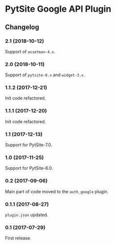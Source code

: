 # PytSite Google API Plugin


## Changelog


### 2.1 (2018-10-12)

Support of `assetman-4.x`.


### 2.0 (2018-10-11)

Support of `pytsite-8.x` and `widget-3.x`.


### 1.1.2 (2017-12-21)

Init code refactored.


### 1.1.1 (2017-12-20)

Init code refactored.


### 1.1 (2017-12-13)

Support for PytSite-7.0.


### 1.0 (2017-11-25)

Support for PytSite-6.0.


### 0.2 (2017-09-06)

Main part of code moved to the `auth_google` plugin.


### 0.1.1 (2017-08-27)

`plugin.json` updated.


### 0.1 (2017-07-29)

First release.
